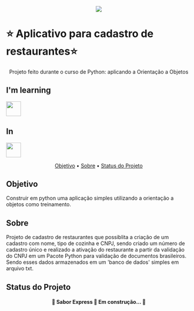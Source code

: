 <div align="center">    
<img loading="lazy" src="https://github.com/alicia-lima/SaborExpress/assets/151677921/9b2d6606-0beb-4904-bfdc-a3b8902bdf17"/> 
</div>

<h1> ⭐ Aplicativo para cadastro de restaurantes⭐</h1>

<p align="center">Projeto feito durante o curso de Python: aplicando a Orientação a Objetos</p>

## I'm learning 
<img loading="lazy" src="https://www.svgrepo.com/show/452091/python.svg" width="40" height="40"/> 

## In
<img loading="lazy" src="https://cursos.alura.com.br/assets/images/logos/logo-alura.svg" width="40" height="40"> 

<p align="center">
 <a href="#objetivo">Objetivo</a> •
 <a href="#sobre">Sobre</a> •
 <a href="#status">Status do Projeto </a>
</p>


<h2 id=objetivo> Objetivo </h2>
  
<p> Construir em python uma aplicação simples utilizando a orientação a objetos como treinamento. </p>

<h2 id=sobre> Sobre </h2>

<p> Projeto de cadastro de restaurantes que possiblita a criação de um cadastro com nome, tipo de cozinha e CNPJ, sendo criado um número de cadastro único e realizado a ativação do restaurante a partir da validação do CNPJ em um Pacote Python para validação de documentos brasileiros. Sendo esses dados armazenados em um 'banco de dados' simples em arquivo txt. </p>

<h2 id=status> Status do Projeto </h2>

<h4 align="center"> 
	🚧  Sabor Express 🚀 Em construção...  🚧
</h4> 
